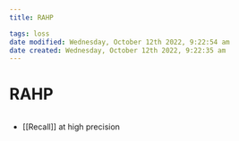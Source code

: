 ```yaml
---
title: RAHP

tags: loss
date modified: Wednesday, October 12th 2022, 9:22:54 am
date created: Wednesday, October 12th 2022, 9:22:35 am
---
```


# RAHP
```toc
```
- [[Recall]] at high precision

